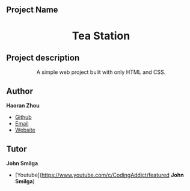 ## Project Name
<h1 align="center">Tea Station</h1>

## Project description
<p align="center">A simple web project bulit with only HTML and CSS.

## Author
**Haoran Zhou**

 - [Github](https://github.com/vvhys0ser10us "Haoran Zhou")
 - [Email](mailto:kens0serious@gmail.com)
 - [Website]()

## Tutor
**John Smilga**

- [Youtube](https://www.youtube.com/c/CodingAddict/featured **John Smilga**)

